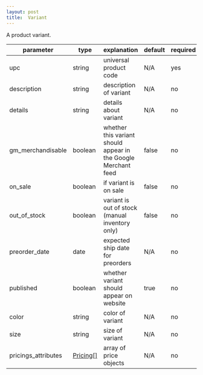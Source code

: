 ```yaml
---
layout: post
title:  Variant
---
```


A product variant.

|parameter|type|explanation|default|required|
|---|---|---|---|---|
|upc|string|universal product code|N/A|yes|
|description|string|description of variant|N/A|no|
|details|string|details about variant|N/A|no|
|gm_merchandisable|boolean|whether this variant should appear in the Google Merchant feed|false|no|
|on_sale|boolean|if variant is on sale|false|no|
|out_of_stock|boolean|variant is out of stock (manual inventory only)|false|no|
|preorder_date|date|expected ship date for preorders|N/A|no|
|published|boolean|whether variant should appear on website|true|no|
|color|string|color of variant|N/A|no|
|size|string|size of variant|N/A|no|
|pricings_attributes|[Pricing[]](pricing)|array of price objects|N/A|no|
